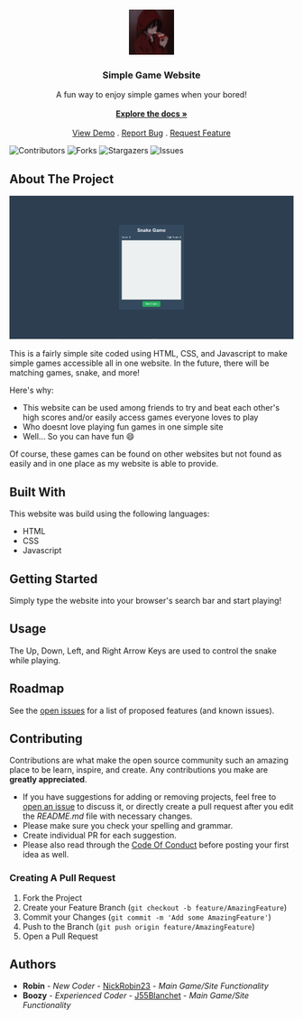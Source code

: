 <br/>
<p align="center">
  <a href="https://github.com/NickRobin23/NickRobin23.github.io">
    <img src="readme-images/logo.jpg" alt="Logo" width="80" height="80">
  </a>

  <h3 align="center">Simple Game Website</h3>

  <p align="center">
    A fun way to enjoy simple games when your bored!
    <br/>
    <br/>
    <a href="https://github.com/NickRobin23/NickRobin23.github.io"><strong>Explore the docs »</strong></a>
    <br/>
    <br/>
    <a href="https://NickRobin23.github.io">View Demo</a>
    .
    <a href="https://github.com/NickRobin23/NickRobin23.github.io/issues">Report Bug</a>
    .
    <a href="https://github.com/NickRobin23/NickRobin23.github.io/issues">Request Feature</a>
  </p>
</p>

![Contributors](https://img.shields.io/github/contributors/NickRobin23/NickRobin23.github.io?color=dark-green) ![Forks](https://img.shields.io/github/forks/NickRobin23/NickRobin23.github.io?style=social) ![Stargazers](https://img.shields.io/github/stars/NickRobin23/NickRobin23.github.io?style=social) ![Issues](https://img.shields.io/github/issues/NickRobin23/NickRobin23.github.io) 

## About The Project

![Screen Shot](readme-images/example.PNG)

This is a fairly simple site coded using HTML, CSS, and Javascript to make simple games accessible all in one website. In the future, there will be matching games, snake, and more!

Here's why:

* This website can be used among friends to try and beat each other's high scores and/or easily access games everyone loves to play
* Who doesnt love playing fun games in one simple site
* Well... So you can have fun :smile:

Of course, these games can be found on other websites but not found as easily and in one place as my website is able to provide.

## Built With

This website was build using the following languages:
* HTML
* CSS
* Javascript

## Getting Started

Simply type the website into your browser's search bar and start playing!

## Usage

The Up, Down, Left, and Right Arrow Keys are used to control the snake while playing. 

## Roadmap

See the [open issues](https://github.com/NickRobin23/NickRobin23.github.io/issues) for a list of proposed features (and known issues).

## Contributing

Contributions are what make the open source community such an amazing place to be learn, inspire, and create. Any contributions you make are **greatly appreciated**.
* If you have suggestions for adding or removing projects, feel free to [open an issue](https://github.com/NickRobin23/NickRobin23.github.io/issues/new) to discuss it, or directly create a pull request after you edit the *README.md* file with necessary changes.
* Please make sure you check your spelling and grammar.
* Create individual PR for each suggestion.
* Please also read through the [Code Of Conduct](https://github.com/NickRobin23/NickRobin23.github.io/blob/main/CODE_OF_CONDUCT.md) before posting your first idea as well.

### Creating A Pull Request

1. Fork the Project
2. Create your Feature Branch (`git checkout -b feature/AmazingFeature`)
3. Commit your Changes (`git commit -m 'Add some AmazingFeature'`)
4. Push to the Branch (`git push origin feature/AmazingFeature`)
5. Open a Pull Request

## Authors

* **Robin** - *New Coder* - [NickRobin23](https://github.com/NickRobin23) - *Main Game/Site Functionality*
* **Boozy** - *Experienced Coder* - [J55Blanchet](https://github.com/j55blanchet) - *Main Game/Site Functionality*
